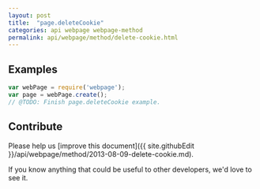 ```yaml
---
layout: post
title:  "page.deleteCookie"
categories: api webpage webpage-method
permalink: api/webpage/method/delete-cookie.html
---
```


## Examples

```javascript
var webPage = require('webpage');
var page = webPage.create();
// @TODO: Finish page.deleteCookie example.
```

## Contribute

Please help us [improve this document]({{ site.githubEdit }}/api/webpage/method/2013-08-09-delete-cookie.md).

If you know anything that could be useful to other developers, we'd love to see it.


